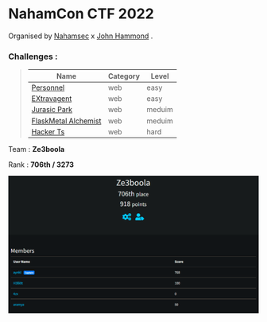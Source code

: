# NahamCon CTF 2022 
Organised by [Nahamsec](https://twitch.tv/nahamsec) x [John Hammond](https://www.youtube.com/channel/UCVeW9qkBjo3zosnqUbG7CFw) .

### Challenges  :
> | Name        | Category    | Level   |
> | ----------- | ----------- | ------- |
> | [Personnel](./Web/README.md#1--personnel) | web |easy   |
> | [EXtravagent](./Web/README.md#2--extravagent)    | web | easy  | 
> | [Jurasic Park](./Web/README.md#3--jurasic-park)    | web | meduim  | 
> | [FlaskMetal Alchemist](./Web/README.md#4--flaskmetal-alchemist)    | web | meduim  | 
> | [Hacker Ts](./Web/README.md#5--hacker-ts) | web | hard |


Team : **Ze3boola**

Rank : **706th / 3273**

<center><img src="images/rank.png"></center>

</br>